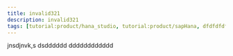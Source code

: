 ```yaml
---
title: invalid321
description: invalid321
tags: [tutorial:product/hana_studio, tutorial:product/sapHana, dfdfdfdf]
---
```


jnsdjnvk,s dsdddddd dddddddddddd
